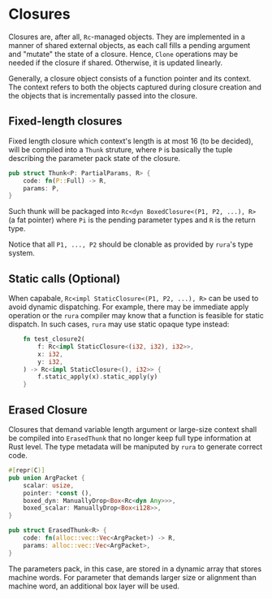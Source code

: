 # Closures

Closures are, after all, `Rc`-managed objects. They are implemented in a manner of shared external objects, as each call fills
a pending argument and "mutate" the state of a closure. Hence, `Clone` operations may be needed if the closure if shared. Otherwise, it is updated linearly.

Generally, a closure object consists of a function pointer and its context. The context refers to both the objects captured during
closure creation and the objects that is incrementally passed into the closure.

## Fixed-length closures

Fixed length closure which context's length is at most 16 (to be decided), will be compiled into a `Thunk` struture, where `P` is
basically the tuple describing the parameter pack state of the closure.

```rust
pub struct Thunk<P: PartialParams, R> {
    code: fn(P::Full) -> R,
    params: P,
}
```

Such thunk will be packaged into `Rc<dyn BoxedClosure<(P1, P2, ...), R>` (a fat pointer) where `Pi` is the pending parameter types and `R` is the return type.

Notice that all `P1, ..., P2` should be clonable as provided by `rura`'s type system.

## Static calls (Optional)

When capabale, `Rc<impl StaticClosure<(P1, P2, ...), R>` can be used to avoid dynamic dispatching. For example, there may be immediate apply operation or the `rura` compiler may know that a function is feasible for static dispatch. In such cases, `rura` may use static opaque type instead:

```rust
    fn test_closure2(
        f: Rc<impl StaticClosure<(i32, i32), i32>>,
        x: i32,
        y: i32,
    ) -> Rc<impl StaticClosure<(), i32>> {
        f.static_apply(x).static_apply(y)
    }
```

## Erased Closure 

Closures that demand variable length argument or large-size context shall be compiled into `ErasedThunk` that no longer
keep full type information at Rust level. The type metadata will be maniputed by `rura` to generate correct code.

```rust
#[repr(C)]
pub union ArgPacket {
    scalar: usize,
    pointer: *const (),
    boxed_dyn: ManuallyDrop<Box<Rc<dyn Any>>>,
    boxed_scalar: ManuallyDrop<Box<i128>>,
}

pub struct ErasedThunk<R> {
    code: fn(alloc::vec::Vec<ArgPacket>) -> R,
    params: alloc::vec::Vec<ArgPacket>,
}
```
The parameters pack, in this case, are stored in a dynamic array that stores machine words. For parameter that demands larger size or alignment than machine word, an additional box layer will be used.